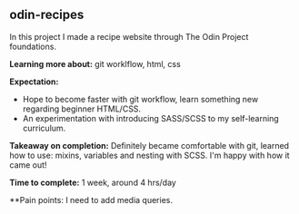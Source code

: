 ## odin-recipes
In this project I made a recipe website through The Odin Project foundations.

**Learning more about:** git worklflow, html, css

**Expectation:** 
- Hope to become faster with git workflow, learn something new regarding beginner HTML/CSS. 
- An experimentation with introducing SASS/SCSS to my self-learning curriculum. 

**Takeaway on completion:** Definitely became comfortable with git, learned how to use: mixins, variables and nesting with SCSS. I'm happy with how it came out!

**Time to complete:** 1 week, around 4 hrs/day

**Pain points: I need to add media queries.
